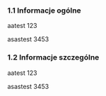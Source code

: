 ### 1.1 Informacje ogólne
aatest 123

asastest 3453

### 1.2 Informacje szczególne
aatest 123

asastest 3453

